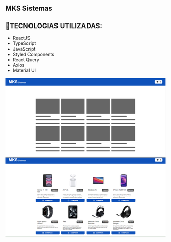 ## MKS Sistemas

## 🚀TECNOLOGIAS UTILIZADAS:
- ReactJS
- TypeScript
- JavaScript
- Styled Components
- React Query
- Axios
- Material UI

<img src="./src/imgs/imagemprojeto1.png">
<img src="./src/imgs/imagemprojeto2.png">